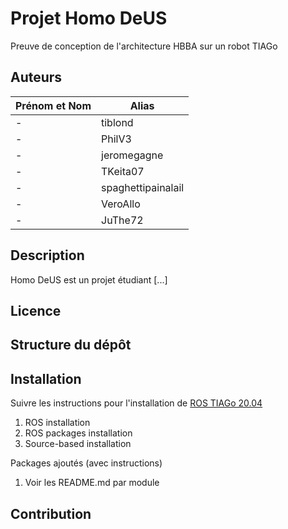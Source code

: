 # Projet Homo DeUS
Preuve de conception de l'architecture HBBA sur un robot TIAGo

## Auteurs
|  Prénom et Nom   |    Alias   |
|------------------|----------|
| - | tiblond |
| - | PhilV3 |
| - | jeromegagne |
| - | TKeita07 |
| - | spaghettipainalail |
| - | VeroAllo |
| - | JuThe72 |

## Description

Homo DeUS est un projet étudiant [...]

## Licence

<!-- - Source code files: [GPLv3](LICENSE_SOURCE_CODE) -->

## Structure du dépôt

## Installation

Suivre les instructions pour l'installation de [ROS TIAGo 20.04](http://wiki.ros.org/Robots/TIAGo/Tutorials/Installation/InstallUbuntuAndROS)
1. ROS installation
2. ROS packages installation
3. Source-based installation

Packages ajoutés (avec instructions)
1. Voir les README.md par module

## Contribution
<!-- - 3iT -->

